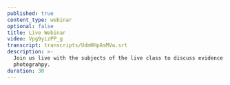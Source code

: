```yaml
---
published: true
content_type: webinar
optional: false
title: Live Webinar
video: Vpg9yizPP_g
transcript: transcripts/UdmHHpAsMVw.srt
description: >-
  Join us live with the subjects of the live class to discuss evidence in
  photograhpy.
duration: 30
---
```

